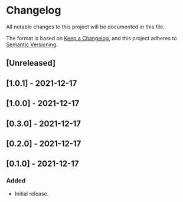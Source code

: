 # Changelog

All notable changes to this project will be documented in this file.

The format is based on [Keep a Changelog](https://keepachangelog.com/en/1.0.0/),
and this project adheres to [Semantic Versioning](https://semver.org/spec/v2.0.0.html).

## [Unreleased]

## [1.0.1] - 2021-12-17

## [1.0.0] - 2021-12-17

## [0.3.0] - 2021-12-17

## [0.2.0] - 2021-12-17

## [0.1.0] - 2021-12-17

### Added
- Initial release.
